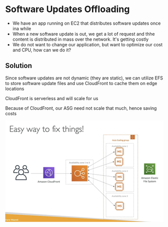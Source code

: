 # Software Updates Offloading

- We have an app running on EC2 that distributes software updates once ina while
- When a new software update is out, we get a lot of request and thhe content is distributed in mass over the network. It's getting costly
- We do not want to change our application, but want to optimize our cost and CPU, how can we do it?


## Solution

Since software updates are not dynamic (they are static), we can utilize EFS to store software update files and use CloudFront to cache them on edge locations

CloudFront is serverless and will scale for us

Because of CloudFront, our ASG need not scale that much, hence saving costs

![2a482481a659dc9dca56f62a8d3a1b7f.png](../../images/2a482481a659dc9dca56f62a8d3a1b7f.png)